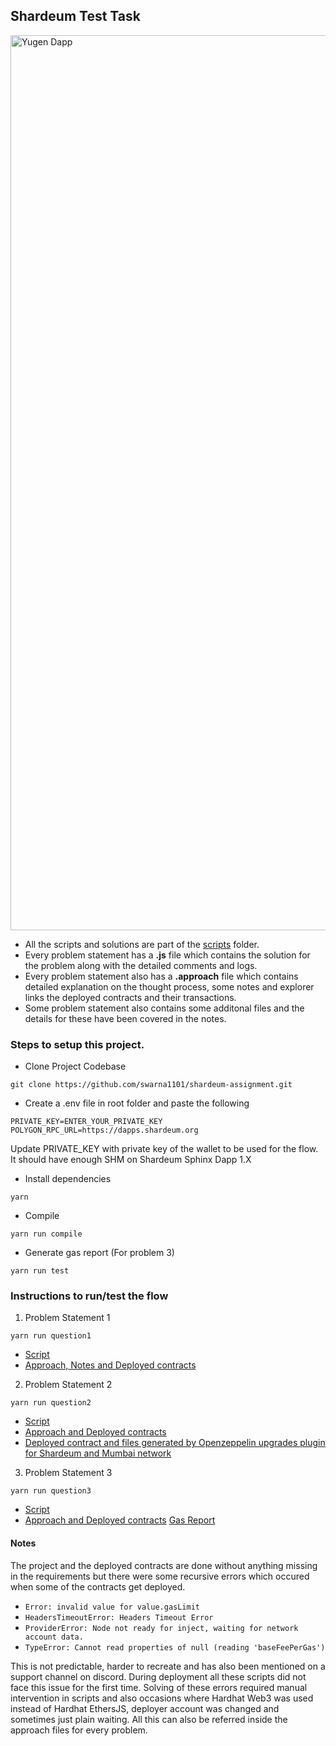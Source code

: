## Shardeum Test Task


<img width="1432" alt="Yugen Dapp" src="https://www.redwolf.in/image/cache/catalog/marketplace/shardeum/shardeum-official-merchandise-banner-1920-1920x350.png">



- All the scripts and solutions are part of the [scripts](https://github.com/swarna1101/shardeum-assignment/tree/main/scripts) folder.
- Every problem statement has a **.js** file which contains the solution for the problem along with the detailed comments and logs.
- Every problem statement also has a **.approach** file which contains detailed explanation on the thought process, some notes and explorer links the deployed contracts and their transactions.
- Some problem statement also contains some additonal files and the details for these have been covered in the notes.


### Steps to setup this project.

- Clone Project Codebase

```
git clone https://github.com/swarna1101/shardeum-assignment.git
```

- Create a .env file in root folder and paste the following

```
PRIVATE_KEY=ENTER_YOUR_PRIVATE_KEY
POLYGON_RPC_URL=https://dapps.shardeum.org
```

Update PRIVATE_KEY with private key of the wallet to be used for the flow.
It should have enough SHM on Shardeum Sphinx Dapp 1.X

- Install dependencies

```
yarn
```

- Compile

```
yarn run compile
```

- Generate gas report (For problem 3)

```
yarn run test
```


### Instructions to run/test the flow

1. Problem Statement 1

```
yarn run question1
```

- [Script](https://github.com/swarna1101/shardeum-assignment/blob/main/scripts/question1.js)
- [Approach, Notes and Deployed contracts](https://github.com/swarna1101/shardeum-assignment/blob/main/scripts/question1.approach)

2. Problem Statement 2

```
yarn run question2
```

- [Script](https://github.com/swarna1101/shardeum-assignment/blob/main/scripts/question2.js)
- [Approach and Deployed contracts](https://github.com/swarna1101/shardeum-assignment/blob/main/scripts/question2.approach)
- [Deployed contract and files generated by Openzeppelin upgrades plugin for Shardeum and Mumbai network](https://github.com/swarna1101/shardeum-assignment/tree/main/.openzeppelin)


3. Problem Statement 3

```
yarn run question3
```

- [Script](https://github.com/swarna1101/shardeum-assignment/blob/main/scripts/question3.js)
- [Approach and Deployed contracts](https://github.com/swarna1101/shardeum-assignment/blob/main/scripts/question3.approach)
  [Gas Report](https://github.com/swarna1101/shardeum-assignment/blob/main/scripts/gas_report.txt)



#### Notes
The project and the deployed contracts are done without anything missing in the requirements but there were some recursive errors which occured when some of the contracts get deployed.

-  `Error: invalid value for value.gasLimit`
- `HeadersTimeoutError: Headers Timeout Error`
- `ProviderError: Node not ready for inject, waiting for network account data.`
- `TypeError: Cannot read properties of null (reading 'baseFeePerGas')`

This is not predictable, harder to recreate and has also been mentioned on a support channel on discord.
During deployment all these scripts did not face this issue for the first time. Solving of these errors required manual intervention in scripts and also occasions where Hardhat Web3 was used instead of Hardhat EthersJS, deployer account was changed and sometimes just plain waiting. All this can also be referred inside the approach files for every problem.


